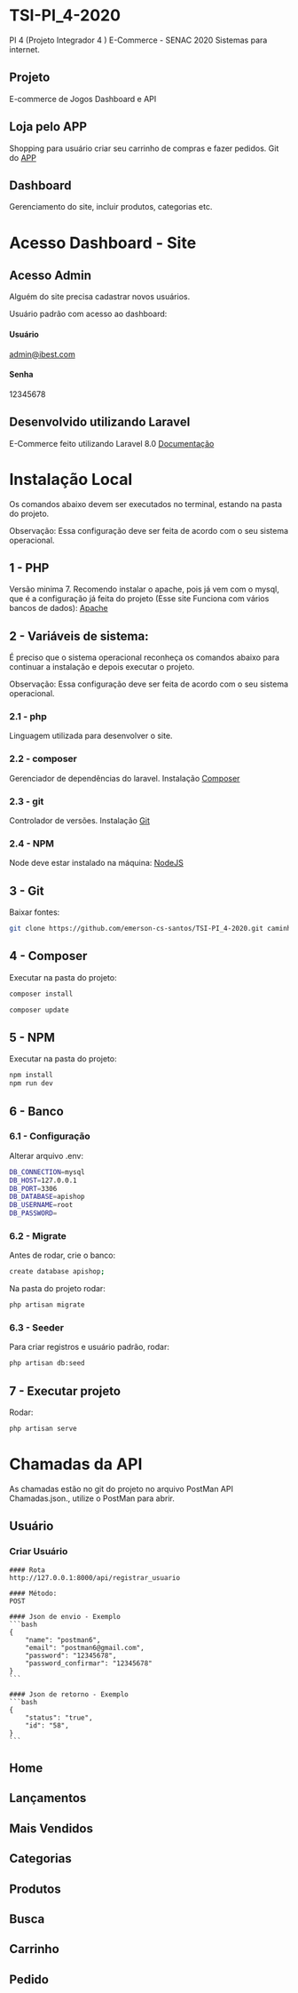 # TSI-PI_4-2020
PI 4 (Projeto Integrador 4 ) E-Commerce  - SENAC 2020
Sistemas para internet.

## Projeto
E-commerce de Jogos
Dashboard e API


## Loja pelo APP 
Shopping para usuário criar seu carrinho de compras e fazer pedidos.
Git do [APP](https://github.com/emerson-cs-santos/TSI_PI4_2020_AndroidAPP)

## Dashboard
Gerenciamento do site, incluir produtos, categorias etc.

# Acesso Dashboard - Site

## Acesso Admin
Alguém do site precisa cadastrar novos usuários.

Usuário padrão com acesso ao dashboard:

#### Usuário
admin@ibest.com

#### Senha
12345678

## Desenvolvido utilizando Laravel
E-Commerce feito utilizando Laravel 8.0
[Documentação](https://laravel.com/docs)

# Instalação Local
Os comandos abaixo devem ser executados no terminal, estando na pasta do projeto.

Observação: Essa configuração deve ser feita de acordo com o seu sistema operacional.

## 1 - PHP
Versão minima 7. 
Recomendo instalar o apache, pois já vem com o mysql, que é a configuração já feita do projeto (Esse site Funciona com vários bancos de dados): 
[Apache](https://www.apachefriends.org/pt_br/index.html)

## 2 - Variáveis de sistema:
É preciso que o sistema operacional reconheça os comandos abaixo para continuar a instalação e depois executar o projeto.

Observação: Essa configuração deve ser feita de acordo com o seu sistema operacional.

### 2.1 - php
Linguagem utilizada para desenvolver o site.

### 2.2 - composer
Gerenciador de dependências do laravel. 
Instalação [Composer](https://getcomposer.org/download/)

### 2.3 - git
Controlador de versões. 
Instalação [Git](https://git-scm.com/book/en/v2/Getting-Started-Installing-Git)

### 2.4 - NPM
Node deve estar instalado na máquina:
[NodeJS](https://nodejs.org/en/download/)

## 3 - Git
Baixar fontes: 
```bash
git clone https://github.com/emerson-cs-santos/TSI-PI_4-2020.git caminho_seu_pc
```

## 4 - Composer
Executar na pasta do projeto: 
```bash
composer install
```

```bash
composer update 
```

## 5 - NPM
Executar na pasta do projeto: 
```bash
npm install
npm run dev
```

## 6 - Banco

### 6.1 - Configuração
Alterar arquivo .env:

```bash
DB_CONNECTION=mysql
DB_HOST=127.0.0.1
DB_PORT=3306
DB_DATABASE=apishop
DB_USERNAME=root
DB_PASSWORD=
```


### 6.2 - Migrate
Antes de rodar, crie o banco:
```bash
create database apishop;
```

Na pasta do projeto rodar: 
```bash
php artisan migrate
```

### 6.3 - Seeder
Para criar registros e usuário padrão, rodar: 
```bash
php artisan db:seed
```

## 7 - Executar projeto
Rodar: 
```bash
php artisan serve
```

# Chamadas da API
As chamadas estão no git do projeto no arquivo PostMan API Chamadas.json., utilize o PostMan para abrir.

## Usuário

### Criar Usuário
	#### Rota 
	http://127.0.0.1:8000/api/registrar_usuario
	
	#### Método:
	POST
	
	#### Json de envio - Exemplo
	```bash
	{
		"name": "postman6",
		"email": "postman6@gmail.com",
		"password": "12345678",
		"password_confirmar": "12345678"
	}	
	```
	
	#### Json de retorno - Exemplo
	```bash
	{
		"status": "true",
		"id": "58",
	}	
	```	

## Home

## Lançamentos

## Mais Vendidos

## Categorias

## Produtos

## Busca

## Carrinho

## Pedido





